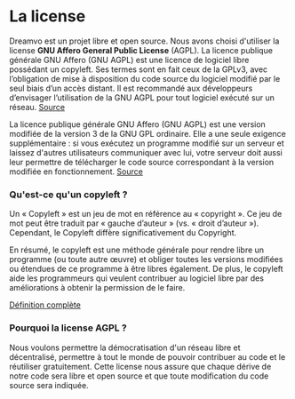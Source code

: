# La license

Dreamvo est un projet libre et open source. Nous avons choisi d'utiliser la license **GNU Affero General Public License** (AGPL). La licence publique générale GNU Affero (GNU AGPL) est une licence de logiciel libre possédant un copyleft. Ses termes sont en fait ceux de la GPLv3, avec l’obligation de mise à disposition du code source du logiciel modifié par le seul biais d’un accès distant. Il est recommandé aux développeurs d’envisager l’utilisation de la GNU AGPL pour tout logiciel exécuté sur un réseau. [Source](https://www.diatem.net/les-licences-open-source/)

La licence publique générale GNU Affero (GNU AGPL) est une version modifiée de la version 3 de la GNU GPL ordinaire. Elle a une seule exigence supplémentaire : si vous exécutez un programme modifié sur un serveur et laissez d'autres utilisateurs communiquer avec lui, votre serveur doit aussi leur permettre de télécharger le code source correspondant à la version modifiée en fonctionnement. [Source](https://www.gnu.org/licenses/why-affero-gpl.html)

### Qu'est-ce qu'un copyleft ?

Un « Copyleft » est un jeu de mot en référence au « copyright ». Ce jeu de mot peut être traduit par « gauche d’auteur » (vs. « droit d’auteur »). Cependant, le Copyleft diffère significativement du Copyright.

En résumé, le copyleft est une méthode générale pour rendre libre un programme (ou toute autre œuvre) et obliger toutes les versions modifiées ou étendues de ce programme à être libres également. De plus, le copyleft aide les programmeurs qui veulent contribuer au logiciel libre par des améliorations à obtenir la permission de le faire.

[Définition complète](http://www.gnu.org/copyleft/copyleft.fr.html)

### Pourquoi la license AGPL ?

Nous voulons permettre la démocratisation d'un réseau libre et décentralisé, permettre à tout le monde de pouvoir contribuer au code et le réutiliser gratuitement. Cette license nous assure que chaque dérive de notre code sera libre et open source et que toute modification du code source sera indiquée.
